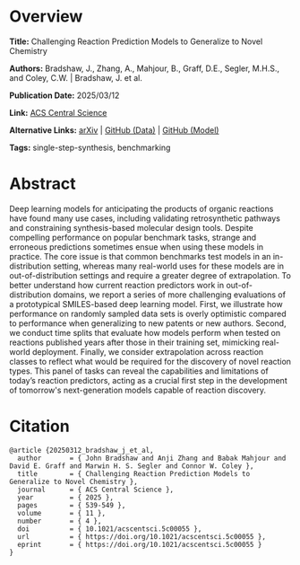 # Overview
**Title:**
Challenging Reaction Prediction Models to Generalize to Novel Chemistry

**Authors:**
Bradshaw, J., Zhang, A., Mahjour, B., Graff, D.E., Segler, M.H.S., and Coley, C.W. |
Bradshaw, J. et al.

**Publication Date:**
2025/03/12

**Link:**
[ACS Central Science](https://pubs.acs.org/doi/10.1021/acscentsci.5c00055)

**Alternative Links:**
[arXiv](https://arxiv.org/abs/2501.06669) |
[GitHub (Data)](https://github.com/john-bradshaw/rxn-splits) |
[GitHub (Model)](https://github.com/john-bradshaw/rxn-lm)

**Tags:**
single-step-synthesis, benchmarking


# Abstract
Deep learning models for anticipating the products of organic reactions have found many use cases, including validating retrosynthetic pathways and constraining synthesis-based molecular design tools.
Despite compelling performance on popular benchmark tasks, strange and erroneous predictions sometimes ensue when using these models in practice.
The core issue is that common benchmarks test models in an in-distribution setting, whereas many real-world uses for these models are in out-of-distribution settings and require a greater degree of extrapolation.
To better understand how current reaction predictors work in out-of-distribution domains, we report a series of more challenging evaluations of a prototypical SMILES-based deep learning model.
First, we illustrate how performance on randomly sampled data sets is overly optimistic compared to performance when generalizing to new patents or new authors.
Second, we conduct time splits that evaluate how models perform when tested on reactions published years after those in their training set, mimicking real-world deployment.
Finally, we consider extrapolation across reaction classes to reflect what would be required for the discovery of novel reaction types.
This panel of tasks can reveal the capabilities and limitations of today’s reaction predictors, acting as a crucial first step in the development of tomorrow's next-generation models capable of reaction discovery.


# Citation
```
@article {20250312_bradshaw_j_et_al,
  author       = { John Bradshaw and Anji Zhang and Babak Mahjour and David E. Graff and Marwin H. S. Segler and Connor W. Coley },
  title        = { Challenging Reaction Prediction Models to Generalize to Novel Chemistry },
  journal      = { ACS Central Science },
  year         = { 2025 },
  pages        = { 539-549 },
  volume       = { 11 },
  number       = { 4 },
  doi          = { 10.1021/acscentsci.5c00055 },
  url          = { https://doi.org/10.1021/acscentsci.5c00055 },
  eprint       = { https://doi.org/10.1021/acscentsci.5c00055 }
}
```
